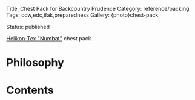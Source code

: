 Title: Chest Pack for Backcountry Prudence
Category: reference/packing
Tags: ccw,edc,ifak,preparedness
Gallery: {photo}chest-pack

Status: published

[Helikon-Tex "Numbat"](https://www.helikon-tex.us/chest-pack-numbat.html) chest pack 

# Philosophy 

# Contents


